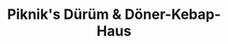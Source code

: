 ---
title: "Piknik's Dürüm & Döner-Kebap-Haus"
url: /dresden/pikniks-dueruem-und-doener-kebap-haus/
---